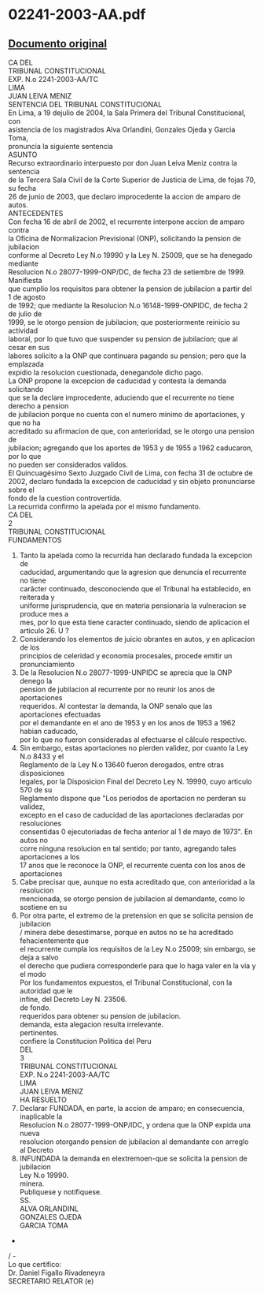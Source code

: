 
02241-2003-AA.pdf
=================
  
[Documento original](https://tc.gob.pe/jurisprudencia/2004/02241-2003-AA.pdf)  
---  
CA DEL  
TRIBUNAL CONSTITUCIONAL  
EXP. N.o 2241-2003-AA/TC  
LIMA  
JUAN LEIVA MENIZ  
SENTENCIA DEL TRIBUNAL CONSTITUCIONAL  
En Lima, a 19 dejulio de 2004, la Sala Primera del Tribunal Constitucional, con  
asistencia de los magistrados Alva Orlandini, Gonzales Ojeda y Garcia Toma,  
pronuncia la siguiente sentencia  
ASUNTO  
Recurso extraordinario interpuesto por don Juan Leiva Meniz contra la sentencia  
de la Tercera Sala Civil de la Corte Superior de Justicia de Lima, de fojas 70, su fecha  
26 de junio de 2003, que declaro improcedente la accion de amparo de autos.  
ANTECEDENTES  
Con fecha 16 de abril de 2002, el recurrente interpone accion de amparo contra  
la Oficina de Normalizacion Previsional (ONP), solicitando la pension de jubilacion  
conforme al Decreto Ley N.o 19990 y la Ley N. 25009, que se ha denegado mediante  
Resolucion N.o 28077-1999-ONP/DC, de fecha 23 de setiembre de 1999. Manifiesta  
que cumplio los requisitos para obtener la pension de jubilacion a partir del 1 de agosto  
de 1992; que mediante la Resolucion N.o 16148-1999-ONPIDC, de fecha 2 de julio de  
1999, se le otorgo pension de jubilacion; que posteriormente reinicio su actividad  
laboral, por lo que tuvo que suspender su pension de jubilacion; que al cesar en sus  
labores solicito a la ONP que continuara pagando su pension; pero que la emplazada  
expidio la resolucion cuestionada, denegandole dicho pago.  
La ONP propone la excepcion de caducidad y contesta la demanda solicitando  
que se la declare improcedente, aduciendo que el recurrente no tiene derecho a pension  
de jubilacion porque no cuenta con el numero minimo de aportaciones, y que no ha  
acreditado su afirmacion de que, con anterioridad, se le otorgo una pension de  
jubilacion; agregando que los aportes de 1953 y de 1955 a 1962 caducaron, por lo que  
no pueden ser considerados validos.  
El Quincuagésimo Sexto Juzgado Civil de Lima, con fecha 31 de octubre de  
2002, declaro fundada la excepcion de caducidad y sin objeto pronunciarse sobre el  
fondo de la cuestion controvertida.  
La recurrida confirmo la apelada por el mismo fundamento.  
CA DEL  
2  
TRIBUNAL CONSTITUCIONAL  
FUNDAMENTOS  
1. Tanto la apelada como la recurrida han declarado fundada la excepcion de  
caducidad, argumentando que la agresion que denuncia el recurrente no tiene  
carâcter continuado, desconociendo que el Tribunal ha establecido, en reiterada y  
uniforme jurisprudencia, que en materia pensionaria la vulneracion se produce mes a  
mes, por lo que esta tiene caracter continuado, siendo de aplicacion el articulo 26. U ?  
2. Considerando los elementos de juicio obrantes en autos, y en aplicacion de los  
principios de celeridad y economia procesales, procede emitir un pronunciamiento  
3. De la Resolucion N.o 28077-1999-UNPIDC se aprecia que la ONP denego la  
pension de jubilacion al recurrente por no reunir los anos de aportaciones  
requeridos. Al contestar la demanda, la ONP senalo que las aportaciones efectuadas  
por el demandante en el ano de 1953 y en los anos de 1953 a 1962 habian caducado,  
por lo que no fueron consideradas al efectuarse el câlculo respectivo.  
4. Sin embargo, estas aportaciones no pierden validez, por cuanto la Ley N.o 8433 y el  
Reglamento de la Ley N.o 13640 fueron derogados, entre otras disposiciones  
legales, por la Disposicion Final del Decreto Ley N. 19990, cuyo articulo 570 de su  
Reglamento dispone que "Los periodos de aportacion no perderan su validez,  
excepto en el caso de caducidad de las aportaciones declaradas por resoluciones  
consentidas 0 ejecutoriadas de fecha anterior al 1 de mayo de 1973". En autos no  
corre ninguna resolucion en tal sentido; por tanto, agregando tales aportaciones a los  
17 anos que le reconoce la ONP, el recurrente cuenta con los anos de aportaciones  
5. Cabe precisar que, aunque no esta acreditado que, con anterioridad a la resolucion  
mencionada, se otorgo pension de jubilacion al demandante, como lo sostiene en su  
6. Por otra parte, el extremo de la pretension en que se solicita pension de jubilacion  
/ minera debe desestimarse, porque en autos no se ha acreditado fehacientemente que  
el recurrente cumpla los requisitos de la Ley N.o 25009; sin embargo, se deja a salvo  
el derecho que pudiera corresponderle para que lo haga valer en la via y el modo  
Por los fundamentos expuestos, el Tribunal Constitucional, con la autoridad que le  
infine, del Decreto Ley N. 23506.  
de fondo.  
requeridos para obtener su pension de jubilacion.  
demanda, esta alegacion resulta irrelevante.  
pertinentes.  
confiere la Constitucion Politica del Peru  
DEL  
3  
TRIBUNAL CONSTITUCIONAL  
EXP. N.o 2241-2003-AA/TC  
LIMA  
JUAN LEIVA MENIZ  
HA RESUELTO  
1. Declarar FUNDADA, en parte, la accion de amparo; en consecuencia, inaplicable la  
Resolucion N.o 28077-1999-ONP/IDC, y ordena que la ONP expida una nueva  
resolucion otorgando pension de jubilacion al demandante con arreglo al Decreto  
2. INFUNDADA la demanda en elextremoen-que se solicita la pension de jubilacion  
Ley N.o 19990.  
minera.  
Publiquese y notifiquese.  
SS.  
ALVA ORLANDINL  
GONZALES OJEDA  
GARCIA TOMA  
-  
/ -  
Lo que certifico:  
Dr. Daniel Figallo Rivadeneyra  
SECRETARIO RELATOR (e)